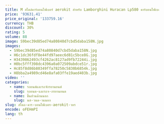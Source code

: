 ```yaml
---
title: M สไตล์คาร์บอนไฟเบอร์ aerokit สําหรับ Lamborghini Huracan Lp580 คาร์บอนไฟเบอร์ body kit สําหรับ Lamboghini LP610 ลมสปอยเลอร์ชุด
price: '93631.41'
price_original: '133759.16'
currency: THB
discount: 30%
rating: 5
volume: 88
image: S9bec39d85ed74a80840d7cbd5daba158N.jpg
images:
  - S9bec39d85ed74a80840d7cbd5daba158N.jpg
  - H6c1dc36fdf8e44fd97aeec6d81c5bce8G.jpg
  - H3439862493cf4262ac8127ad9fb72244i.jpg
  - H0bc5fff398dc4396a0a072509abdce51r.jpg
  - Hc85f8d86b80349ffa78250c5830b6854k.jpg
  - H8bba2a4989cd46e8afa03ffe19aed403b.jpg
video: ''
categories:
  - name: รถยนต์และรถจักรยานยนต์
    slug: รถยนต-และรถจ-กรยานยนต
  - name: ชิ้นส่วนด้านนอก
    slug: นส-วนด-านนอก
slug: สไตล-คาร-บอนไฟเบอร-aerokit-าหร
encode: oFEHmPI
lang: th
---
```

  